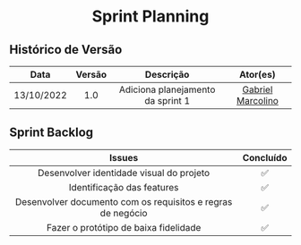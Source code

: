 <h1 align="center">Sprint Planning</h1>

## Histórico de Versão

|    Data    | Versão |             Descrição             |                       Ator(es)                       |
| :--------: | :----: | :-------------------------------: | :--------------------------------------------------: |
| 13/10/2022 |  1.0   | Adiciona planejamento da sprint 1 | [Gabriel Marcolino](https://github.com/GabrielMR360) |

## Sprint Backlog

|                           Issues                            |     Concluído      |
| :---------------------------------------------------------: | :----------------: |
|          Desenvolver identidade visual do projeto           | :white_check_mark: |
|                 Identificação das features                  | :white_check_mark: |
| Desenvolver documento com os requisitos e regras de negócio | :white_check_mark: |
|            Fazer o protótipo de baixa fidelidade            | :white_check_mark: |


